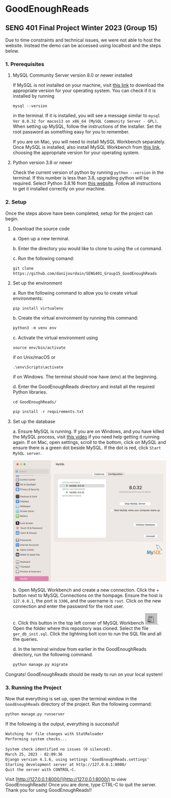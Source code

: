 # GoodEnoughReads

## SENG 401 Final Project Winter 2023 (Group 15)

Due to time constraints and technical issues, we were not able to host the website. Instead the demo can be accessed using localhost and the steps below.

### 1. Prerequisites

1. MySQL Community Server version 8.0 or newer installed

    If MySQL is not installed on your machine, visit [this link](https://dev.mysql.com/downloads/mysql/) to download the appropriate version for your operating system. You can check if it is installed by running

    ```terminal
    mysql --version
    ```

    in the terminal. If it is installed, you will see a message similar to `mysql  Ver 8.0.32 for macos13 on x86_64 (MySQL Community Server - GPL)`. When setting up MySQL, follow the instructions of the installer. Set the root password as something easy for you to remember.

    If you are on Mac, you will need to install MySQL Workbench separately. Once MySQL is installed, also install MySQL Workbench from [this link](https://dev.mysql.com/downloads/workbench/), choosing the appropriate version for your operating system.

2. Python version 3.8 or newer

    Check the current version of python by running `python --version` in the terminal. If this number is less than 3.8, upgrading python will be required. Select Python 3.8.16 from [this website](https://www.python.org/downloads/). Follow all instructions to get it installed correctly on your machine.

### 2. Setup

Once the steps above have been completed, setup for the project can begin.

1. Download the source code

    a. Open up a new terminal.

    b. Enter the directory you would like to clone to using the `cd` command.

    c. Run the following comand:

    ```git
    git clone https://github.com/danijourdain/SENG401_Group15_GoodEnoughReads
    ```

2. Set up the environment

    a. Run the following command to allow you to create virtual environments:

    ```python
    pip install virtualenv
    ```

    b. Create the virtual environment by running this command:

    ```python
    python3 -m venv env
    ```

    c. Activate the virtual environment using

    ```terminal
    source env/bin/activate
    ```

    if on Unix/macOS or

    ```command prompt
    .\env\Scripts\activate
    ```

    if on Windows. The terminal should now have (env) at the beginning.

    d. Enter the GoodEnoughReads directory and install all the required Python libraries.

    ```terminal
    cd GoodEnoughReads/
    ```

    ```python
    pip install -r requirements.txt
    ```

3. Set up the database

    a. Ensure MySQL is running. If you are on Windows, and you have killed the MySQL process, visit [this video](https://www.youtube.com/watch?v=TRispu6xgiA) if you need help getting it running again. If on Mac, open settings, scroll to the bottom, click on MySQL and ensure there is a green dot beside MySQL. If the dot is red, click `Start MySQL server`.

    ![Check MySQL is running on Mac](./media/MySQLRunningMac.png)

    b. Open MySQL Workbench and create a new connection. Click the + button next to MySQL Connections on the hompage. Ensure the host is `127.0.0.1`, the port is `3306`, and the username is `root`. Click on the new connection and enter the password for the root user.

    c. Click this button in the top left corner of MySQL Workbench ![Open s SQL Script file in a new query tab button](./media/OpenSQLScript.png).  Open the folder where this repository was cloned. Select the file `ger_db_init.sql`. Click the lightning bolt icon to run the SQL file and all the queries.

    d. In the terminal window from earlier in the GoodEnoughReads directory, run the following command.

    ```python
    python manage.py migrate
    ```

Congrats! GoodEnoughReads should be ready to run on your local system!

### 3. Running the Project

Now that everything is set up, open the terminal window in the `GoodEnoughReads` directory of the project. Run the following command:

```python
python manage.py runserver
```

If the following is the output, everything is successful!

```command
Watching for file changes with StatReloader
Performing system checks...

System check identified no issues (0 silenced).
March 25, 2023 - 02:09:36
Django version 4.1.6, using settings 'GoodEnoughReads.settings'
Starting development server at http://127.0.0.1:8000/
Quit the server with CONTROL-C.
```

Visit [http://127.0.0.1:8000/](http://127.0.0.1:8000/) to view GoodEnoughReads! Once you are done, type CTRL-C to quit the server. Thank you for using GoodEnoughReads!!
